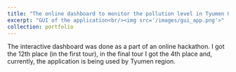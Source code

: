 ```yaml
---
title: "The online dashboard to monitor the pollution level in Tyumen Oblast, Russia"
excerpt: "GUI of the application<br/><img src='/images/gui_app.png'>"
collection: portfolio
---
```

The interactive dashboard was done as a part of an online hackathon. I got the 12th place (in the first tour), in the final tour I got the 4th place and, currently, the application is being used by Tyumen region.
